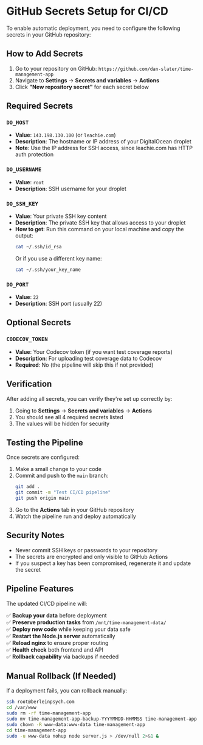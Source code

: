 # GitHub Secrets Setup for CI/CD

To enable automatic deployment, you need to configure the following secrets in your GitHub repository:

## How to Add Secrets

1. Go to your repository on GitHub: `https://github.com/dan-slater/time-management-app`
2. Navigate to **Settings** → **Secrets and variables** → **Actions**
3. Click **"New repository secret"** for each secret below

## Required Secrets

### `DO_HOST`
- **Value**: `143.198.130.100` (or `leachie.com`)
- **Description**: The hostname or IP address of your DigitalOcean droplet
- **Note**: Use the IP address for SSH access, since leachie.com has HTTP auth protection

### `DO_USERNAME` 
- **Value**: `root`
- **Description**: SSH username for your droplet

### `DO_SSH_KEY`
- **Value**: Your private SSH key content
- **Description**: The private SSH key that allows access to your droplet
- **How to get**: Run this command on your local machine and copy the output:
  ```bash
  cat ~/.ssh/id_rsa
  ```
  Or if you use a different key name:
  ```bash
  cat ~/.ssh/your_key_name
  ```

### `DO_PORT`
- **Value**: `22`
- **Description**: SSH port (usually 22)

## Optional Secrets

### `CODECOV_TOKEN`
- **Value**: Your Codecov token (if you want test coverage reports)
- **Description**: For uploading test coverage data to Codecov
- **Required**: No (the pipeline will skip this if not provided)

## Verification

After adding all secrets, you can verify they're set up correctly by:

1. Going to **Settings** → **Secrets and variables** → **Actions**
2. You should see all 4 required secrets listed
3. The values will be hidden for security

## Testing the Pipeline

Once secrets are configured:

1. Make a small change to your code
2. Commit and push to the `main` branch:
   ```bash
   git add .
   git commit -m "Test CI/CD pipeline"
   git push origin main
   ```
3. Go to the **Actions** tab in your GitHub repository
4. Watch the pipeline run and deploy automatically

## Security Notes

- Never commit SSH keys or passwords to your repository
- The secrets are encrypted and only visible to GitHub Actions
- If you suspect a key has been compromised, regenerate it and update the secret

## Pipeline Features

The updated CI/CD pipeline will:

✅ **Backup your data** before deployment  
✅ **Preserve production tasks** from `/mnt/time-management-data/`  
✅ **Deploy new code** while keeping your data safe  
✅ **Restart the Node.js server** automatically  
✅ **Reload nginx** to ensure proper routing  
✅ **Health check** both frontend and API  
✅ **Rollback capability** via backups if needed  

## Manual Rollback (If Needed)

If a deployment fails, you can rollback manually:

```bash
ssh root@berleinpsych.com
cd /var/www
sudo rm -rf time-management-app
sudo mv time-management-app-backup-YYYYMMDD-HHMMSS time-management-app
sudo chown -R www-data:www-data time-management-app
cd time-management-app
sudo -u www-data nohup node server.js > /dev/null 2>&1 &
```